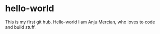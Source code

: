 # hello-world
This is my first git hub. Hello-world
I am Anju Mercian, who loves to code and build stuff.

